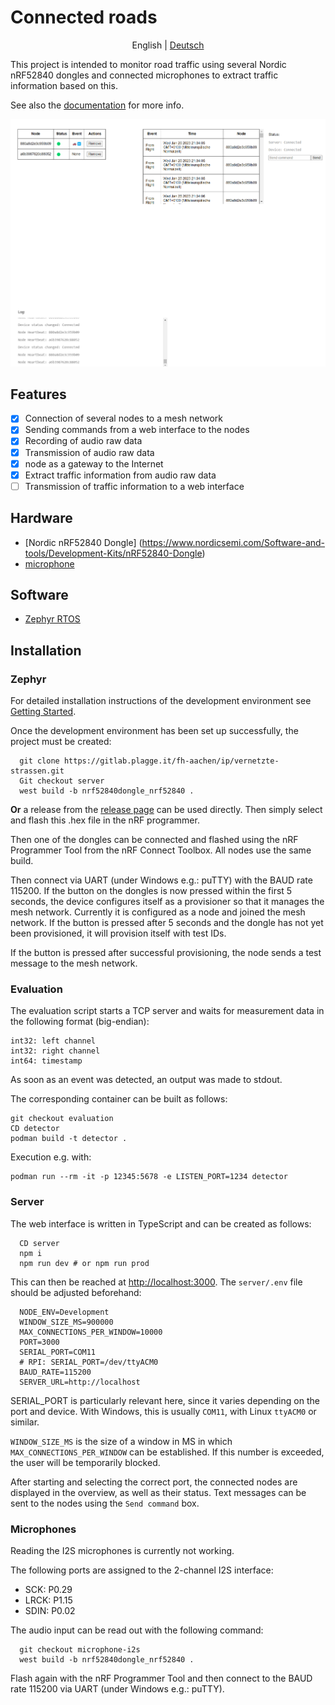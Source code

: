 # Connected roads

<div align="center">
    English | <a href='./README_de.md'>Deutsch</a>
</div>

This project is intended to monitor road traffic using several Nordic nRF52840 dongles and connected microphones to extract traffic information based on this.

See also the [documentation](https://gitlab.plagge.it/fh-aachen/ip/vernetzte-strassen/-/wikis/home) for more info.

![Connected Roads](screenshot.png)

## Features

- [x] Connection of several nodes to a mesh network
- [x] Sending commands from a web interface to the nodes
- [x] Recording of audio raw data
- [x] Transmission of audio raw data
- [x] node as a gateway to the Internet
- [x] Extract traffic information from audio raw data
- [ ] Transmission of traffic information to a web interface

## Hardware

- [Nordic nRF52840 Dongle] (https://www.nordicsemi.com/Software-and-tools/Development-Kits/nRF52840-Dongle)
- [microphone]()

## Software

- [Zephyr RTOS](https://www.zephyrproject.org/)

## Installation

### Zephyr

For detailed installation instructions of the development environment see [Getting Started](https://gitlab.plagge.it/fh-aachen/ip/vernetzte-strassen/-/wikis/Ressources/Development%20Setup).

Once the development environment has been set up successfully, the project must be created:

      git clone https://gitlab.plagge.it/fh-aachen/ip/vernetzte-strassen.git
      Git checkout server
      west build -b nrf52840dongle_nrf52840 .

**Or** a release from the [release page](https://gitlab.plagge.it/fh-aachen/ip/vernetzte-strassen/-/releases) can be used directly. Then simply select and flash this .hex file in the nRF programmer.

Then one of the dongles can be connected and flashed using the nRF Programmer Tool from the nRF Connect Toolbox. All nodes use the same build.

Then connect via UART (under Windows e.g.: puTTY) with the BAUD rate 115200. If the button on the dongles is now pressed within the first 5 seconds, the device configures itself as a provisioner so that it manages the mesh network. Currently it is configured as a node and joined the mesh network. If the button is pressed after 5 seconds and the dongle has not yet been provisioned, it will provision itself with test IDs.

If the button is pressed after successful provisioning, the node sends a test message to the mesh network.

### Evaluation

The evaluation script starts a TCP server and waits for measurement data in the following format (big-endian):

```
int32: left channel
int32: right channel
int64: timestamp
```

As soon as an event was detected, an output was made to stdout.

The corresponding container can be built as follows:

```
git checkout evaluation
CD detector
podman build -t detector .
```

Execution e.g. with:

```
podman run --rm -it -p 12345:5678 -e LISTEN_PORT=1234 detector
```

### Server

The web interface is written in TypeScript and can be created as follows:

      CD server
      npm i
      npm run dev # or npm run prod

This can then be reached at [http://localhost:3000](http://localhost:3000). The `server/.env` file should be adjusted beforehand:

      NODE_ENV=Development
      WINDOW_SIZE_MS=900000
      MAX_CONNECTIONS_PER_WINDOW=10000
      PORT=3000
      SERIAL_PORT=COM11
      # RPI: SERIAL_PORT=/dev/ttyACM0
      BAUD_RATE=115200
      SERVER_URL=http://localhost

SERIAL_PORT is particularly relevant here, since it varies depending on the port and device. With Windows, this is usually `COM11`, with Linux `ttyACM0` or similar.

`WINDOW_SIZE_MS` is the size of a window in MS in which `MAX_CONNECTIONS_PER_WINDOW` can be established. If this number is exceeded, the user will be temporarily blocked.

After starting and selecting the correct port, the connected nodes are displayed in the overview, as well as their status. Text messages can be sent to the nodes using the `Send command` box.

### Microphones

Reading the I2S microphones is currently not working.

The following ports are assigned to the 2-channel I2S interface:

- SCK: P0.29
- LRCK: P1.15
- SDIN: P0.02

The audio input can be read out with the following command:

      git checkout microphone-i2s
      west build -b nrf52840dongle_nrf52840 .

Flash again with the nRF Programmer Tool and then connect to the BAUD rate 115200 via UART (under Windows e.g.: puTTY).
